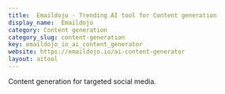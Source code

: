 ```yaml
---
title:  Emaildojo - Trending AI tool for Content generation
display_name:  Emaildojo
category: Content generation
category_slug: content-generation
key: emaildojo_io_ai_content_generator
website: https://emaildojo.io/ai-content-generator
layout: aitool
---
```


Content generation for targeted social media.
